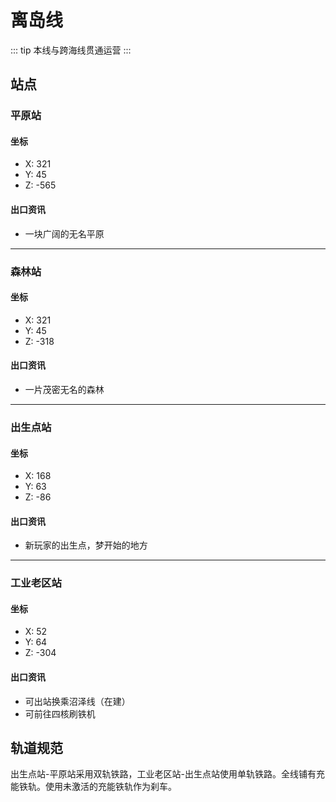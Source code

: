 # 离岛线

::: tip
本线与跨海线贯通运营
:::

## 站点

### 平原站

#### 坐标

- X: 321
- Y: 45
- Z: -565

#### 出口资讯

- 一块广阔的无名平原

---

### 森林站

#### 坐标

- X: 321
- Y: 45
- Z: -318

#### 出口资讯

- 一片茂密无名的森林

---

### 出生点站

#### 坐标

- X: 168
- Y: 63
- Z: -86

#### 出口资讯

- 新玩家的出生点，梦开始的地方

---

### 工业老区站

#### 坐标

- X: 52
- Y: 64
- Z: -304

#### 出口资讯

- 可出站换乘沼泽线（在建）
- 可前往四核刷铁机

## 轨道规范

出生点站-平原站采用双轨铁路，工业老区站-出生点站使用单轨铁路。全线铺有充能铁轨。使用未激活的充能铁轨作为刹车。
